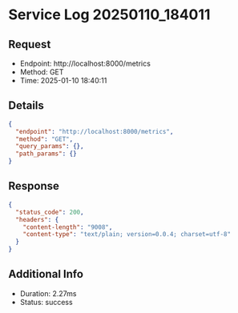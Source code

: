 # Service Log 20250110_184011

## Request
- Endpoint: http://localhost:8000/metrics
- Method: GET
- Time: 2025-01-10 18:40:11

## Details
```json
{
  "endpoint": "http://localhost:8000/metrics",
  "method": "GET",
  "query_params": {},
  "path_params": {}
}
```

## Response
```json
{
  "status_code": 200,
  "headers": {
    "content-length": "9008",
    "content-type": "text/plain; version=0.0.4; charset=utf-8"
  }
}
```

## Additional Info
- Duration: 2.27ms
- Status: success
